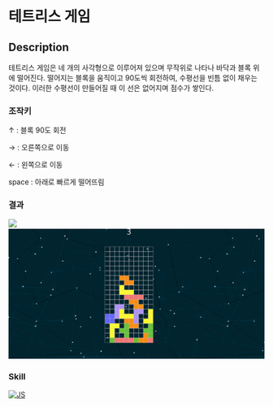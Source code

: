 # 테트리스 게임

## Description
테트리스 게임은 네 개의 사각형으로 이루어져 있으며 무작위로 나타나 바닥과 블록 위에 떨어진다. 떨어지는 블록을 움직이고 90도씩 회전하여, 수평선을 빈틈 없이 채우는 것이다. 이러한 수평선이 만들어질 때 이 선은 없어지며 점수가 쌓인다.

### 조작키

↑ : 블록 90도 회전

→ : 오른쪽으로 이동

← : 왼쪽으로 이동

space : 아래로 빠르게 떨어뜨림

### 결과

<img width="150" src="https://github.com/HiSeungmin/Tetris/tetris_game.png">
<img src="https://github.com/HiSeungmin/Tetris/blob/master/tetris_game.png?raw=true" width="600" alt="The Tessel Project">

### Skill
[![JS](https://img.shields.io/badge/JavaScript-F7DF1E?style=flat-square&logo=JavaScript&logoColor=black)](github.com/HiSeungmin/TODO-List)
